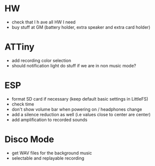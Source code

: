 # HW

- check that I h ave all HW I need
- buy stuff at GM (battery holder, extra speaker and extra card holder)

# ATTiny

- add recording color selection
- should notification light do stuff if we are in non music mode? 

# ESP

- format SD card if necessary (keep default basic settings in LittleFS)
- check time
- don't show volume bar when powering on / headphones change
- add a silence reduction as well (i.e values close to center are center)
- add amplification to recorded sounds

# Disco Mode

- get WAV files for the background music
- selectable and replayable recording